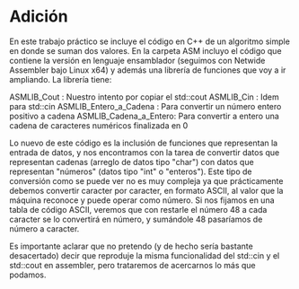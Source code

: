 # Adición


En este trabajo práctico se incluye el código en C++ de un algoritmo simple en donde se suman 
dos valores. En la carpeta ASM incluyo el código que contiene la versión en lenguaje ensamblador
(seguimos con Netwide Assembler bajo Linux x64) y además una librería de funciones que
voy a ir ampliando. La librería tiene:

ASMLIB_Cout  : Nuestro intento por copiar el std::cout
ASMLIB_Cin   : Idem para std::cin
ASMLIB_Entero_a_Cadena : Para convertir un número entero positivo a cadena
ASMLIB_Cadena_a_Entero: Para convertir a entero una cadena de caracteres numéricos finalizada en 0

Lo nuevo de este código es la inclusión de funciones que representan la entrada de datos, y nos encontramos
con la tarea de convertir datos que representan cadenas (arreglo de datos tipo "char") con datos que 
representan "números" (datos tipo "int" o "enteros"). Este tipo de conversión como se puede ver no es muy 
compleja ya que prácticamente debemos convertir caracter por caracter, en formato ASCII, al valor que la
máquina reconoce y puede operar como número. Si nos fijamos en una tabla de código ASCII, veremos que
con restarle el número 48 a cada caracter se lo convertirá en número, y sumándole 48 pasaríamos de 
número a caracter.

Es importante aclarar que no pretendo (y de hecho sería bastante desacertado) decir que reproduje la misma 
funcionalidad del std::cin y el std::cout  en assembler, pero trataremos de acercarnos lo más que podamos.





